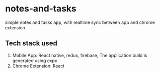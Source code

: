 # notes-and-tasks
simple notes and tasks app, with realtime sync between app and chrome extension

## Tech stack used

1. Mobile App: React native, redux, firebase, The application build is generated using expo
2. Chrome Extension: React

